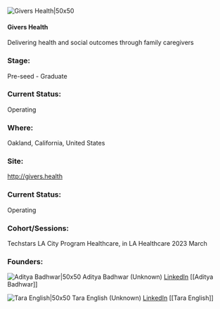 

![Givers Health|50x50]()

#### Givers Health
Delivering health and social outcomes through family caregivers

### Stage: 
Pre-seed - Graduate 

### Current Status: 
Operating

### Where:
Oakland, California, United States

### Site:
http://givers.health





### Current Status: 
Operating

### Cohort/Sessions: 
Techstars LA City Program Healthcare, in LA Healthcare 2023 March

### Founders: 

![Aditya Badhwar|50x50]() Aditya Badhwar (Unknown) [LinkedIn](https://linkedin.com/in/abadhwar) [[Aditya Badhwar]]

![Tara English|50x50]() Tara English (Unknown) [LinkedIn](https://linkedin.com/in/tara-english) [[Tara English]]


